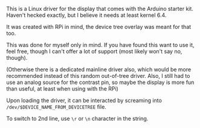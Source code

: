 This is a Linux driver for the display that comes with the Arduino starter kit. Haven't hecked exactly, but I believe it needs at least kernel 6.4.

It was created with RPi in mind, the device tree overlay was meant for that too.

This was done for myself only in mind. If you have found this want to use it, feel free, though I can't offer a lot of support (most likely won't say no, though).

(Otherwise there is a dedicated mainline driver also, which would be more recommended instead of this random out-of-tree driver. Also, I still had to use an analog source for the contrast pin, so maybe the display is more fun than useful, at least when using with the RPi)

Upon loading the driver, it can be interacted by screaming into `/dev/$DEVICE_NAME_FROM_DEVICETREE` file.

To switch to 2nd line, use `\r` or `\n` character in the string.
